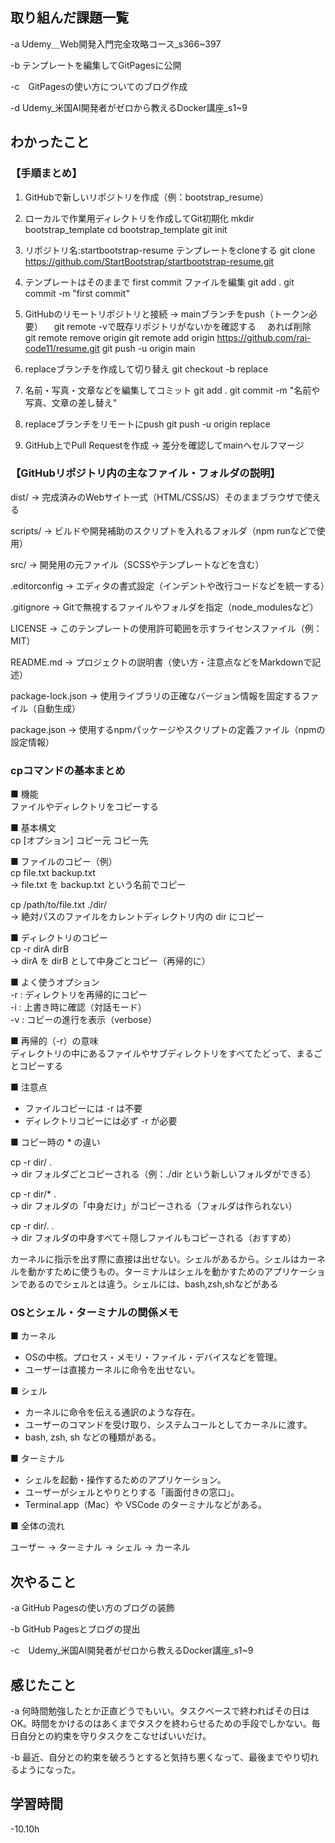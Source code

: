 ## 取り組んだ課題一覧  
-a  Udemy＿Web開発入門完全攻略コース_s366~397

-b  テンプレートを編集してGitPagesに公開

-c　GitPagesの使い方についてのブログ作成

-d  Udemy_米国AI開発者がゼロから教えるDocker講座_s1~9

## わかったこと
### 【手順まとめ】
1. GitHubで新しいリポジトリを作成（例：bootstrap_resume）

2. ローカルで作業用ディレクトリを作成してGit初期化
   mkdir bootstrap_template
   cd bootstrap_template
   git init

3. リポジトリ名:startbootstrap-resume テンプレートをcloneする
   git clone https://github.com/StartBootstrap/startbootstrap-resume.git

4. テンプレートはそのままで first commit
  ファイルを編集
   git add .
   git commit -m "first commit"

5. GitHubのリモートリポジトリと接続 → mainブランチをpush（トークン必要）
　git remote -vで既存リポジトリがないかを確認する
　あれば削除　git remote remove origin
   git remote add origin https://github.com/rai-code11/resume.git
   git push -u origin main

6. replaceブランチを作成して切り替え
   git checkout -b replace

7. 名前・写真・文章などを編集してコミット
   git add .
   git commit -m "名前や写真、文章の差し替え"

8. replaceブランチをリモートにpush
   git push -u origin replace

9. GitHub上でPull Requestを作成 → 差分を確認してmainへセルフマージ

### 【GitHubリポジトリ内の主なファイル・フォルダの説明】

dist/
→ 完成済みのWebサイト一式（HTML/CSS/JS）そのままブラウザで使える

scripts/
→ ビルドや開発補助のスクリプトを入れるフォルダ（npm runなどで使用）

src/
→ 開発用の元ファイル（SCSSやテンプレートなどを含む）

.editorconfig
→ エディタの書式設定（インデントや改行コードなどを統一する）

.gitignore
→ Gitで無視するファイルやフォルダを指定（node_modulesなど）

LICENSE
→ このテンプレートの使用許可範囲を示すライセンスファイル（例：MIT）

README.md
→ プロジェクトの説明書（使い方・注意点などをMarkdownで記述）

package-lock.json
→ 使用ライブラリの正確なバージョン情報を固定するファイル（自動生成）

package.json
→ 使用するnpmパッケージやスクリプトの定義ファイル（npmの設定情報）

### cpコマンドの基本まとめ

■ 機能  
ファイルやディレクトリをコピーする

■ 基本構文  
cp [オプション] コピー元 コピー先

■ ファイルのコピー（例）  
cp file.txt backup.txt  
→ file.txt を backup.txt という名前でコピー

cp /path/to/file.txt ./dir/  
→ 絶対パスのファイルをカレントディレクトリ内の dir にコピー

■ ディレクトリのコピー  
cp -r dirA dirB  
→ dirA を dirB として中身ごとコピー（再帰的に）

■ よく使うオプション  
-r : ディレクトリを再帰的にコピー  
-i : 上書き時に確認（対話モード）  
-v : コピーの進行を表示（verbose）  

■ 再帰的（-r）の意味  
ディレクトリの中にあるファイルやサブディレクトリをすべてたどって、まるごとコピーする

■ 注意点  
- ファイルコピーには -r は不要  
- ディレクトリコピーには必ず -r が必要  

■ コピー時の * の違い

cp -r dir/ .  
→ dir フォルダごとコピーされる（例：./dir という新しいフォルダができる）

cp -r dir/* .  
→ dir フォルダの「中身だけ」がコピーされる（フォルダは作られない）

cp -r dir/. .  
→ dir フォルダの中身すべて＋隠しファイルもコピーされる（おすすめ）

カーネルに指示を出す際に直接は出せない。シェルがあるから。シェルはカーネルを動かすために使うもの。ターミナルはシェルを動かすためのアプリケーションであるのでシェルとは違う。シェルには、bash,zsh,shなどがある

### OSとシェル・ターミナルの関係メモ

■ カーネル
- OSの中核。プロセス・メモリ・ファイル・デバイスなどを管理。
- ユーザーは直接カーネルに命令を出せない。

■ シェル
- カーネルに命令を伝える通訳のような存在。
- ユーザーのコマンドを受け取り、システムコールとしてカーネルに渡す。
- bash, zsh, sh などの種類がある。

■ ターミナル
- シェルを起動・操作するためのアプリケーション。
- ユーザーがシェルとやりとりする「画面付きの窓口」。
- Terminal.app（Mac）や VSCode のターミナルなどがある。

■ 全体の流れ

ユーザー → ターミナル → シェル → カーネル
## 次やること
-a  GitHub Pagesの使い方のブログの装飾

-b  GitHub Pagesとブログの提出

-c　Udemy_米国AI開発者がゼロから教えるDocker講座_s1~9
## 感じたこと
-a  何時間勉強したとか正直どうでもいい。タスクベースで終わればその日はOK。時間をかけるのはあくまでタスクを終わらせるための手段でしかない。毎日自分との約束を守りタスクをこなせばいいだけ。

-b  最近、自分との約束を破ろうとすると気持ち悪くなって、最後までやり切れるようになった。

## 学習時間
-10.10h
